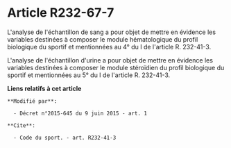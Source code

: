 # Article R232-67-7

L'analyse de l'échantillon de sang a pour objet de mettre en évidence les variables destinées à composer le module
hématologique du profil biologique du sportif et mentionnées au 4° du I de l'article R. 232-41-3. 

L'analyse de l'échantillon d'urine a pour objet de mettre en évidence les variables destinées à composer le module stéroïdien
du profil biologique du sportif et mentionnées au 5° du I de l'article R. 232-41-3.

**Liens relatifs à cet article**

	**Modifié par**:

	  - Décret n°2015-645 du 9 juin 2015 - art. 1

	**Cite**:

	  - Code du sport. - art. R232-41-3
